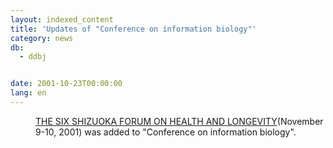 ```yaml
---
layout: indexed_content
title: 'Updates of "Conference on information biology"'
category: news
db:
  - ddbj


date: 2001-10-23T00:00:00
lang: en
---
```


<dd><a href="http://www.sri.or.jp/health/index1.htm">THE SIX SHIZUOKA FORUM ON HEALTH AND LONGEVITY</a>(November 9-10, 2001) was added to "Conference on information biology".</dd>
